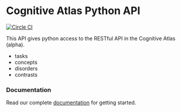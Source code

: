 # Cognitive Atlas Python API

[![Circle CI](https://circleci.com/gh/CognitiveAtlas/cogat-python.svg?style=svg)](https://circleci.com/gh/CognitiveAtlas/cogat-python)

This API gives python access to the RESTful API in the Cognitive Atlas (alpha).

- tasks
- concepts
- disorders
- contrasts


### Documentation

Read our complete [documentation](https://cogat-python.readthedocs.org) for getting started.

